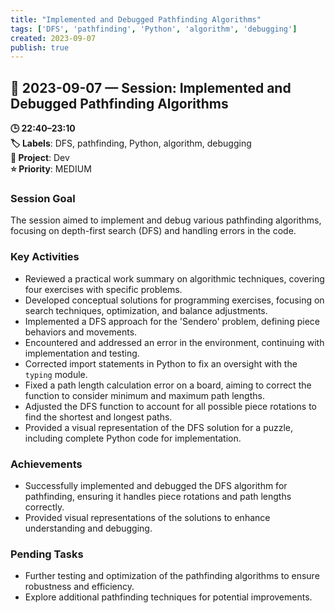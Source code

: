 ```yaml
---
title: "Implemented and Debugged Pathfinding Algorithms"
tags: ['DFS', 'pathfinding', 'Python', 'algorithm', 'debugging']
created: 2023-09-07
publish: true
---
```


## 📅 2023-09-07 — Session: Implemented and Debugged Pathfinding Algorithms

**🕒 22:40–23:10**  
**🏷️ Labels**: DFS, pathfinding, Python, algorithm, debugging  
**📂 Project**: Dev  
**⭐ Priority**: MEDIUM  


### Session Goal
The session aimed to implement and debug various pathfinding algorithms, focusing on depth-first search (DFS) and handling errors in the code.

### Key Activities
- Reviewed a practical work summary on algorithmic techniques, covering four exercises with specific problems.
- Developed conceptual solutions for programming exercises, focusing on search techniques, optimization, and balance adjustments.
- Implemented a DFS approach for the 'Sendero' problem, defining piece behaviors and movements.
- Encountered and addressed an error in the environment, continuing with implementation and testing.
- Corrected import statements in Python to fix an oversight with the `typing` module.
- Fixed a path length calculation error on a board, aiming to correct the function to consider minimum and maximum path lengths.
- Adjusted the DFS function to account for all possible piece rotations to find the shortest and longest paths.
- Provided a visual representation of the DFS solution for a puzzle, including complete Python code for implementation.

### Achievements
- Successfully implemented and debugged the DFS algorithm for pathfinding, ensuring it handles piece rotations and path lengths correctly.
- Provided visual representations of the solutions to enhance understanding and debugging.

### Pending Tasks
- Further testing and optimization of the pathfinding algorithms to ensure robustness and efficiency.
- Explore additional pathfinding techniques for potential improvements.
